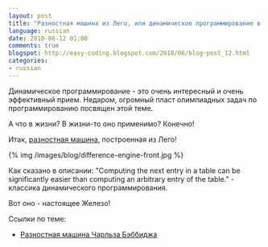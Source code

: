 ```yaml
---
layout: post
title: "Разностная машина из Лего, или динамическое программирование в жизни"
language: russian
date: 2010-06-12 01:00
comments: true
blogspot: http://easy-coding.blogspot.com/2010/06/blog-post_12.html
categories:
- russian
---
```

Динамическое программирование - это очень интересный и очень эффективный прием. Недаром, огромный пласт олимпиадных задач по программированию посвящен этой теме.

А что в жизни? В жизни-то оно применимо? Конечно!

Итак, [разностная машина][Difference machine], построенная из Лего!

[Difference machine]: http://acarol.woz.org/

{% img /images/blog/difference-engine-front.jpg %}

Как сказано в описании: "Computing the next entry in a table can be significantly easier than computing an arbitrary entry of the table." - классика динамического программирования.

Вот оно - настоящее Железо!

Ссылки по теме:

* [Разностная машина Чарльза Бэббиджа][]

[Разностная машина Чарльза Бэббиджа]: http://ru.wikipedia.org/wiki/%D0%A0%D0%B0%D0%B7%D0%BD%D0%BE%D1%81%D1%82%D0%BD%D0%B0%D1%8F_%D0%BC%D0%B0%D1%88%D0%B8%D0%BD%D0%B0_%D0%A7%D0%B0%D1%80%D0%BB%D1%8C%D0%B7%D0%B0_%D0%91%D1%8D%D0%B1%D0%B1%D0%B8%D0%B4%D0%B6%D0%B0
